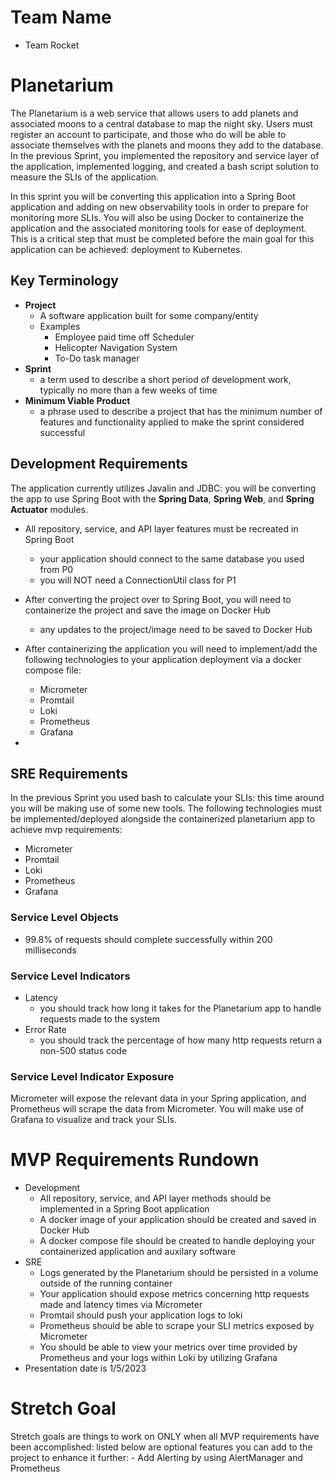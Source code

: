 # Team Name
- Team Rocket

# Planetarium

The Planetarium is a web service that allows users to add planets and associated moons to a central database to map the night sky. Users must register an account to participate, and those who do will be able to associate themselves with the planets and moons they add to the database. In the previous Sprint, you implemented the repository and service layer of the application, implemented logging, and created a bash script solution to measure the SLIs of the application.

In this sprint you will be converting this application into a Spring Boot application and adding on new observability tools in order to prepare for monitoring more SLIs. You will also be using Docker to containerize the application and the associated monitoring tools for ease of deployment. This is a critical step that must be completed before the main goal for this application can be achieved: deployment to Kubernetes.

## Key Terminology

- **Project**
  - A software application built for some company/entity
  - Examples
    - Employee paid time off Scheduler
    - Helicopter Navigation System
    - To-Do task manager
- **Sprint**
  - a term used to describe a short period of development work, typically no more than a few weeks of time
- **Minimum Viable Product**
  - a phrase used to describe a project that has the minimum number of features and functionality applied to make the sprint considered successful

## Development Requirements

The application currently utilizes Javalin and JDBC: you will be converting the app to use Spring Boot with the **Spring Data**, **Spring Web**, and **Spring Actuator** modules.

- All repository, service, and API layer features must be recreated in Spring Boot
  - your application should connect to the same database you used from P0
  - you will NOT need a ConnectionUtil class for P1
- After converting the project over to Spring Boot, you will need to containerize the project and save the image on Docker Hub

  - any updates to the project/image need to be saved to Docker Hub

- After containerizing the application you will need to implement/add the following technologies to your application deployment via a docker compose file:
  - Micrometer
  - Promtail
  - Loki
  - Prometheus
  - Grafana
-

## SRE Requirements

In the previous Sprint you used bash to calculate your SLIs: this time around you will be making use of some new tools. The following technologies must be implemented/deployed alongside the containerized planetarium app to achieve mvp requirements:

- Micrometer
- Promtail
- Loki
- Prometheus
- Grafana

### Service Level Objects

- 99.8% of requests should complete successfully within 200 milliseconds

### Service Level Indicators

- Latency
  - you should track how long it takes for the Planetarium app to handle requests made to the system
- Error Rate
  - you should track the percentage of how many http requests return a non-500 status code

### Service Level Indicator Exposure

Micrometer will expose the relevant data in your Spring application, and Prometheus will scrape the data from Micrometer. You will make use of Grafana to visualize and track your SLIs.

# MVP Requirements Rundown

- Development
  - All repository, service, and API layer methods should be implemented in a Spring Boot application
  - A docker image of your application should be created and saved in Docker Hub
  - A docker compose file should be created to handle deploying your containerized application and auxilary software
- SRE
  - Logs generated by the Planetarium should be persisted in a volume outside of the running container
  - Your application should expose metrics concerning http requests made and latency times via Micrometer
  - Promtail should push your application logs to loki
  - Prometheus should be able to scrape your SLI metrics exposed by Micrometer
  - You should be able to view your metrics over time provided by Prometheus and your logs within Loki by utilizing Grafana
- Presentation date is 1/5/2023

# Stretch Goal

Stretch goals are things to work on ONLY when all MVP requirements have been accomplished: listed below are optional features you can add to the project to enhance it further: - Add Alerting by using AlertManager and Prometheus
